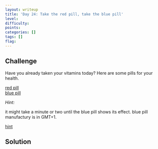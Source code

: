```yaml
---
layout: writeup
title: 'Day 24: Take the red pill, take the blue pill'
level:
difficulty:
points:
categories: []
tags: []
flag:
---
```

## Challenge

Have you already taken your vitamins today? Here are some pills for your
health.

[red pill](writeupfiles/redpill.zip)  
[blue pill](writeupfiles/bluepill.zip)

*Hint:*

it might take a minute or two until the blue pill shows its effect. blue
pill manufactury is in GMT+1.

[hint](writeupfiles/hint.mp3)

## Solution

